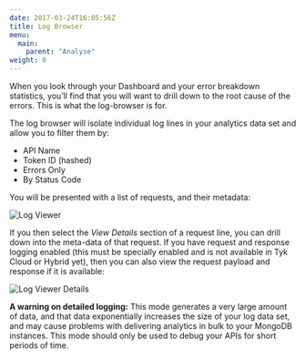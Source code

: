 ```yaml
---
date: 2017-03-24T16:05:56Z
title: Log Browser
menu:
  main:
    parent: "Analyse"
weight: 0 
---
```


When you look through your Dashboard and your error breakdown statistics, you’ll find that you will want to drill down to the root cause of the errors. This is what the log-browser is for.

The log browser will isolate individual log lines in your analytics data set and allow you to filter them by:

* API Name
* Token ID (hashed)
* Errors Only
* By Status Code

You will be presented with a list of requests, and their metadata:

![Log Viewer][1]

If you then select the *View Details* section of a request line, you can drill down into the meta-data of that request. If you have request and response logging enabled (this must be specially enabled and is not available in Tyk Cloud or Hybrid yet), then you can also view the request payload and response if it is available:

![Log Viewer Details][2]

**A warning on detailed logging:** This mode generates a very large amount of data, and that data exponentially increases the size of your log data set, and may cause problems with delivering analytics in bulk to your MongoDB instances. This mode should only be used to debug your APIs for short periods of time.

[1]: /img/dashboard/usage-data/logViewer.png
[2]: /img/dashboard/usage-data/logViewerDetails.png



